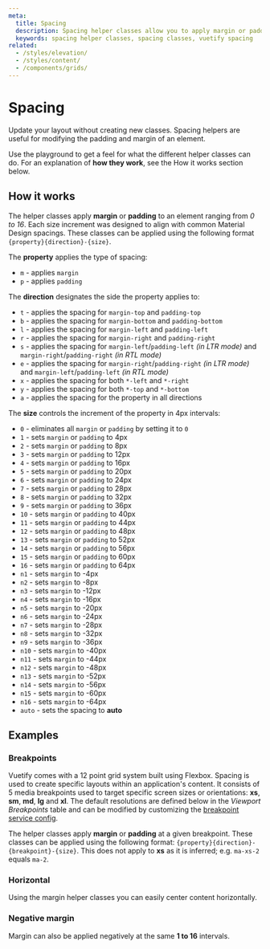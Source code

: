 ```yaml
---
meta:
  title: Spacing
  description: Spacing helper classes allow you to apply margin or padding to any element in increments from 1 to 5.
  keywords: spacing helper classes, spacing classes, vuetify spacing
related:
  - /styles/elevation/
  - /styles/content/
  - /components/grids/
---
```


# Spacing

Update your layout without creating new classes. Spacing helpers are useful for modifying the padding and margin of an element.<inline slug="scrimba-spacing" />

<entry />

Use the playground to get a feel for what the different helper classes can do. For an explanation of **how they work**, see the How it works section below.

<example file="spacing/usage" />

## How it works

The helper classes apply **margin** or **padding** to an element ranging from _0 to 16_. Each size increment was designed to align with common Material Design spacings. These classes can be applied using the following format `{property}{direction}-{size}`.

The **property** applies the type of spacing:

- `m` - applies `margin`
- `p` - applies `padding`

The **direction** designates the side the property applies to:

- `t` - applies the spacing for `margin-top` and `padding-top`
- `b` - applies the spacing for `margin-bottom` and `padding-bottom`
- `l` - applies the spacing for `margin-left` and `padding-left`
- `r` - applies the spacing for `margin-right` and `padding-right`
- `s` - applies the spacing for `margin-left`/`padding-left` _(in LTR mode)_ and `margin-right`/`padding-right` _(in RTL mode)_
- `e` - applies the spacing for `margin-right`/`padding-right` _(in LTR mode)_ and `margin-left`/`padding-left` _(in RTL mode)_
- `x` - applies the spacing for both `*-left` and `*-right`
- `y` - applies the spacing for both `*-top` and `*-bottom`
- `a` - applies the spacing for the property in all directions

The **size** controls the increment of the property in 4px intervals:

- `0` - eliminates all `margin` or `padding` by setting it to `0`
- `1` - sets `margin` or `padding` to 4px
- `2` - sets `margin` or `padding` to 8px
- `3` - sets `margin` or `padding` to 12px
- `4` - sets `margin` or `padding` to 16px
- `5` - sets `margin` or `padding` to 20px
- `6` - sets `margin` or `padding` to 24px
- `7` - sets `margin` or `padding` to 28px
- `8` - sets `margin` or `padding` to 32px
- `9` - sets `margin` or `padding` to 36px
- `10` - sets `margin` or `padding` to 40px
- `11` - sets `margin` or `padding` to 44px
- `12` - sets `margin` or `padding` to 48px
- `13` - sets `margin` or `padding` to 52px
- `14` - sets `margin` or `padding` to 56px
- `15` - sets `margin` or `padding` to 60px
- `16` - sets `margin` or `padding` to 64px
- `n1` - sets `margin` to -4px
- `n2` - sets `margin` to -8px
- `n3` - sets `margin` to -12px
- `n4` - sets `margin` to -16px
- `n5` - sets `margin` to -20px
- `n6` - sets `margin` to -24px
- `n7` - sets `margin` to -28px
- `n8` - sets `margin` to -32px
- `n9` - sets `margin` to -36px
- `n10` - sets `margin` to -40px
- `n11` - sets `margin` to -44px
- `n12` - sets `margin` to -48px
- `n13` - sets `margin` to -52px
- `n14` - sets `margin` to -56px
- `n15` - sets `margin` to -60px
- `n16` - sets `margin` to -64px
- `auto` - sets the spacing to **auto**

## Examples

### Breakpoints

Vuetify comes with a 12 point grid system built using Flexbox. Spacing is used to create specific layouts within an application's content. It consists of 5 media breakpoints used to target specific screen sizes or orientations: **xs**, **sm**, **md**, **lg** and **xl**. The default resolutions are defined below in the *Viewport Breakpoints* table and can be modified by customizing the [breakpoint service config](/features/display-and-platform/).

<breakpoints-table />

The helper classes apply **margin** or **padding** at a given breakpoint. These classes can be applied using the following format: `{property}{direction}-{breakpoint}-{size}`. This does not apply to **xs** as it is inferred; e.g. `ma-xs-2` equals `ma-2`.

<example file="spacing/breakpoints" />

### Horizontal

Using the margin helper classes you can easily center content horizontally.

<example file="spacing/horizontal" />

### Negative margin

Margin can also be applied negatively at the same **1 to 16** intervals.

<example file="spacing/negative-margin" />
